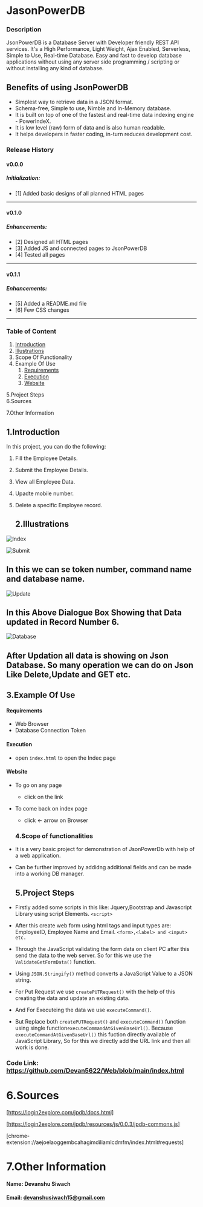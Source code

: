 # JasonPowerDB
### Description
JsonPowerDB is a Database Server with Developer friendly REST API services. It's a High Performance, Light Weight, Ajax Enabled, Serverless, Simple to Use, Real-time Database. Easy and fast to develop database applications without using any server side programming / scripting or without installing any kind of database.

## Benefits of using JsonPowerDB
- Simplest way to retrieve data in a JSON format.
- Schema-free, Simple to use, Nimble and In-Memory database.
- It is built on top of one of the fastest and real-time data indexing engine - PowerIndeX.
- It is low level (raw) form of data and is also human readable.
- It helps developers in faster coding, in-turn reduces development cost.

### Release History
#### v0.0.0  
##### Initialization:
- [1] Added basic designs of all planned HTML pages
---
#### v0.1.0  
##### Enhancements:
- [2] Designed all HTML pages
- [3] Added JS and connected pages to JsonPowerDB
- [4] Tested all pages
---
#### v0.1.1  
##### Enhancements:
- [5] Added a README.md file
- [6] Few CSS changes
---


### Table of Content
1. [Introduction](#introduction)
2. [Illustrations](#Illustrations)
3.  Scope Of Functionality
4. Example Of Use 
   1. [Requirements](#requirements)
   2. [Execution](#execution)
   3. [Website](#website)
   
5.Project Steps  
6.Sources 

   7.Other Information

## 1.Introduction
In this project, you can do the following:
1. Fill the Employee Details.
2. Submit the Employee Details.
3. View all Employee Data.
4. Upadte mobile number.
5. Delete a specific Employee record.


   ## 2.Illustrations
![Index](https://github.com/Devan5622/Web/blob/main/Screenshot/Screenshot%20(94).png)

![Submit](https://github.com/Devan5622/Web/blob/main/Screenshot/Screenshot%20(95).png)
## In this we can se token number, command name and database name.

![Update](https://github.com/Devan5622/Web/blob/main/Screenshot/Screenshot%20(96).png)
## In this Above Dialogue Box Showing that Data updated in Record Number 6.

![Database](https://github.com/Devan5622/Web/blob/main/Screenshot/Screenshot%20(97).png) 
## After Updation all data is showing on Json Database. So many operation we can do on Json Like Delete,Update and GET etc.
   
   ## 3.Example Of Use
#### Requirements
  * Web Browser
  * Database Connection Token
#### Execution
* open `index.html` to open the Indec page
#### Website
* To go on any page
  * click on the link
* To come back on index page
  * click <- arrow on Browser

   ### 4.Scope of functionalities
* It is a very basic project for demonstration of JsonPowerDb with help of a web application. 
* Can be further improved by addidng additional fields and can be made into a working DB manager.


   ## 5.Project Steps
* Firstly added some scripts in this like: Jquery,Bootstrap and Javascript Library using script Elements. `<script>`
* After this create web form using html tags and input types are: EmployeeID, Employee Name and Email. `<form>,<label> and <input> etc.`
* Through the JavaScript validating the form data on client PC after this send the data to the web server. So for this we use the `ValidateGetFormData()` function.
* Using `JSON.Stringify()` method converts a JavaScript Value to a JSON string.
* For Put Request we use `createPUTRequest()` with the help of this creating the data and update an existing data.
* And For Executeing the data we use `executeCommand()`.
* But Replace both `createPUTRequest()` and `executeCommand()` function using single function`executeCommandAtGivenBaseUrl()`. Because `executeCommandAtGivenBaseUrl()`
this fuction directly available of JavaScript Library, So for this we directly add the URL link and then all work is done.
### Code Link: https://github.com/Devan5622/Web/blob/main/index.html
   # 6.Sources
[https://login2explore.com/jpdb/docs.html]

[https://login2explore.com/jpdb/resources/js/0.0.3/jpdb-commons.js]

[chrome-extension://aejoelaoggembcahagimdiliamlcdmfm/index.html#requests]

   # 7.Other Information

#### Name: Devanshu Siwach
#### Email: devanshusiwach15@gmail.com




 


